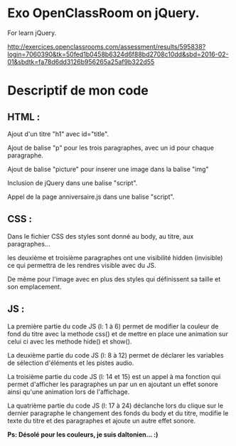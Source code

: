# Exo OpenClassRoom on jQuery.

For learn jQuery. 

http://exercices.openclassrooms.com/assessment/results/595838?login=7060390&tk=50fed1b0458b6324d6f88bd2708c10dd&sbd=2016-02-01&sbdtk=fa78d6dd3126b956265a25af9b322d55



# Descriptif de mon code 

## HTML :

Ajout d'un titre "h1" avec id="title".

Ajout de balise "p" pour les trois paragraphes, avec un id pour chaque paragraphe.

Ajout de balise "picture" pour inserer une image dans la balise "img"

Inclusion de jQuery dans une balise "script".

Appel de la page anniversaire.js dans une balise "script".


## CSS :

Dans le fichier CSS des styles sont donné au body, au titre, aux paragraphes...

les deuxième et troisième paragraphes ont une visibilité hidden (invisible) ce qui permettra de les rendres visible avec du JS.

De même pour l'image avec en plus des styles qui définissent sa taille et son emplacement.


## JS :

La première partie du code JS (l: 1 à 6) permet de modifier la couleur de fond du titre avec la methode css() et de mettre en place une animation sur celui ci avec les methode hide() et show().

La deuxième partie du code JS (l: 8 à 12) permet de déclarer les variables de sélection d'éléments et les pistes audio.

La troisième partie du code JS (l: 14 et 15) est un appel à ma fonction qui permet d'afficher les paragraphes un par un en ajoutant un effet sonore ainsi qu'une animation lors de l'affichage.

La quatrième partie du code JS (l: 17 à 24) déclanche lors du clique sur le dernier paragraphe le changement des fonds du body et du titre, modifie le texte du titre et des paragraphes et ajoute un autre effet sonore. 


__Ps: Désolé pour les couleurs, je suis daltonien... :)__